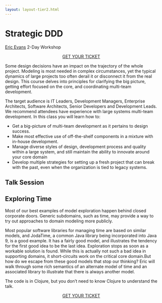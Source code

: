 ```yaml
---
layout: layout-tier2.html
---
```

<div class="container section workshops">
	<h1 class="section-header">Strategic DDD</h1>
	<!--<p class="copy">
		Want to maximize your learning by really digging into a topic and getting hands-on experience with an expert instructor? We will be offering full-day (9am-5pm) pre-conference workshops prior to the Wednesday evening conference kickoff on Tuesday and Wednesday, September 11 &amp; 12, 2018.
	</p>-->
	<!-- begin workshop element -->
	<div class="row">
      <div class="col-xs-12 col-sm-2">
            <div class="speaker-container">
                <a href="../speakers/eric-evans.html"><div class="speaker-img eric-evans"></div></a>
                </div>
            </div>
        <div class="col-xs-12 col-sm-10 workshop-list">
        <!--<h2><a href="../speakers/paul-rayner.html">Essential DDD</a></h2>-->
            <p class="copy">            
                <span class="workshops--speaker-name"><a href="../speakers/eric-evans.html">Eric Evans</a></span>
                <span class="workshops--duration">2-Day Workshop</span>
            </p>
            <!--<h2 class="speaker-subheader"><strong>Strategic DDD</strong></h2>-->
            <div class="col-xs-12" align="center">
                <a class="btn get-ticket-btn" href="https://ti.to/explore-ddd-conference/explore-ddd-2018">GET YOUR TICKET</a>
            </div>
            <p class="copy">Some design decisions have an impact on the trajectory of the whole project. Modeling is most needed in complex circumstances, yet the typical dynamics of large projects too often derail it or disconnect it from the real design. This course delves into principles for clarifying the big picture, getting effort focused on the core, and coordinating multi-team development.</p>
            <p class="copy">The target audience is IT Leaders, Development Managers, Enterprise Architects, Software Architects, Senior Developers and Development Leads. We recommend attendees have experience with large systems multi-team development. In this class you will learn how to:</p>
            <ul class="copy-list">
            <li>Get a big-picture of multi-team development as it pertains to design success.</li>
            <li>Make most effective use of off-the-shelf components in a mixture with in-house development.</li>
            <li>Manage diverse styles of design, development process and quality within a large system, and still maintain the ability to innovate around your core domain</li>
            <li>Develop multiple strategies for setting up a fresh project that can break with the past, even when the organization is tied to legacy systems.</li>
            </ul>
            <h2 class="conference-emphasis">Talk Session</h2>
            <h2 class="speaker-subheader"><strong>Exploring Time</strong></h2>
            <p class="copy">Most of our best examples of model exploration happen behind closed corporate doors. Generic subdomains, such as time, may provide a way to try out approaches to domain modeling more publicly.
            <p class="copy">Most popular software libraries for managing time are based on similar models, and JodaTime, a common Java library being incorporated into Java 9, is a good example. It has a fairly good model, and illustrates the tendency for the first good idea to be the last idea. Exploration stops as soon as a workable solution is found. While this is actually not such a bad idea in supporting domains, it short-circuits work on the critical core domain.But how do we escape from these good models that stop our thinking? Eric will walk through some rich semantics of an alternate model of time and an associated library to illustrate that there is always another model.</p>
            <p class="copy">The code is in Clojure, but you don’t need to know Clojure to understand the talk.</p>
            <div class="col-xs-12" align="center">
                <a class="btn get-ticket-btn" href="https://ti.to/explore-ddd-conference/explore-ddd-2018">GET YOUR TICKET</a>
            </div>
            </div>
            </div>
        </div>
</div> <!-- container -->
